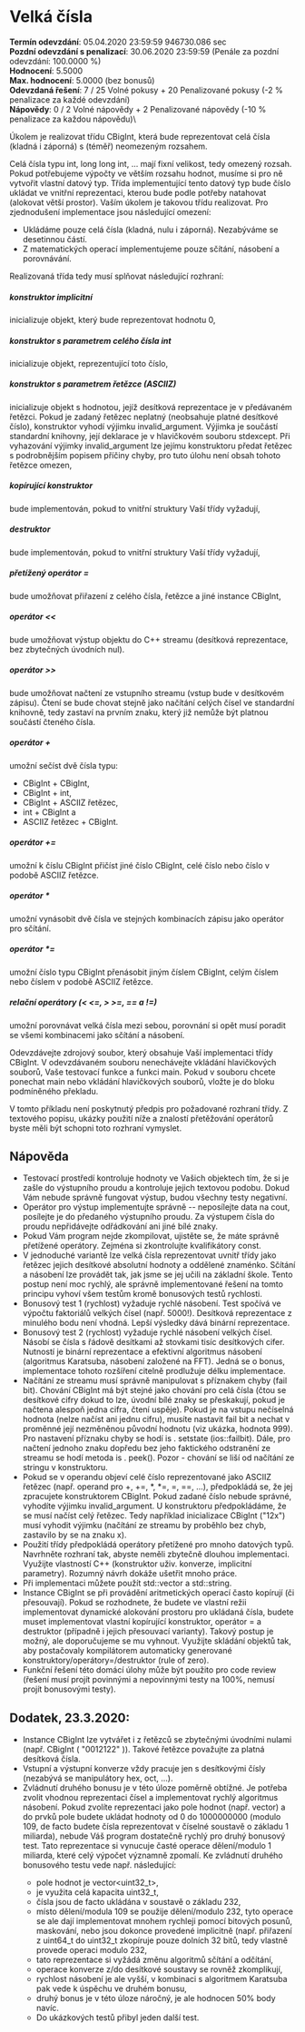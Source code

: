 # Velká čísla
**Termín odevzdání**:			05.04.2020 23:59:59	946730.086 sec\
**Pozdní odevzdání s penalizací**:	30.06.2020 23:59:59 (Penále za pozdní odevzdání: 100.0000 %)\
**Hodnocení**:				5.5000\
**Max. hodnocení**:			5.0000 (bez bonusů)\
**Odevzdaná řešení**:			7 / 25 Volné pokusy + 20 Penalizované pokusy (-2 % penalizace za každé odevzdání)\
**Nápovědy**:				0 / 2 Volné nápovědy + 2 Penalizované nápovědy (-10 % penalizace za každou nápovědu)\

Úkolem je realizovat třídu CBigInt, která bude reprezentovat celá čísla (kladná i záporná) s (téměř) neomezeným rozsahem.

Celá čísla typu int, long long int, ... mají fixní velikost, tedy omezený rozsah. Pokud potřebujeme výpočty ve větším rozsahu hodnot, musíme si pro ně vytvořit vlastní datový typ. Třída implementující tento datový typ bude číslo ukládat ve vnitřní reprezentaci, kterou bude podle potřeby natahovat (alokovat větší prostor). Vaším úkolem je takovou třídu realizovat. Pro zjednodušení implementace jsou následující omezení:

* Ukládáme pouze celá čísla (kladná, nulu i záporná). Nezabýváme se desetinnou částí.
* Z matematických operací implementujeme pouze sčítání, násobení a porovnávání.

Realizovaná třída tedy musí splňovat následující rozhraní:

##### konstruktor implicitní
inicializuje objekt, který bude reprezentovat hodnotu 0,

##### konstruktor s parametrem celého čísla int
inicializuje objekt, reprezentující toto číslo,

##### konstruktor s parametrem řetězce (ASCIIZ)
inicializuje objekt s hodnotou, jejíž desítková reprezentace je v předávaném řetězci. Pokud je zadaný řetězec neplatný (neobsahuje platné desítkové číslo), konstruktor vyhodí výjimku invalid_argument. Výjimka je součástí standardní knihovny, její deklarace je v hlavičkovém souboru stdexcept. Při vyhazování výjimky invalid_argument lze jejímu konstruktoru předat řetězec s podrobnějším popisem příčiny chyby, pro tuto úlohu není obsah tohoto řetězce omezen,

##### kopírující konstruktor
bude implementován, pokud to vnitřní struktury Vaší třídy vyžadují,

##### destruktor
bude implementován, pokud to vnitřní struktury Vaší třídy vyžadují,

##### přetížený operátor =
bude umožňovat přiřazení z celého čísla, řetězce a jiné instance CBigInt,

##### operátor <<
bude umožňovat výstup objektu do C++ streamu (desítková reprezentace, bez zbytečných úvodních nul).

##### operátor >>
bude umožňovat načtení ze vstupního streamu (vstup bude v desítkovém zápisu). Čtení se bude chovat stejně jako načítání celých čísel ve standardní knihovně, tedy zastaví na prvním znaku, který již nemůže být platnou součástí čteného čísla.

##### operátor +
umožní sečíst dvě čísla typu:
* CBigInt + CBigInt,
* CBigInt + int,
* CBigInt + ASCIIZ řetězec,
* int + CBigInt a
* ASCIIZ řetězec + CBigInt.

##### operátor +=
umožní k číslu CBigInt přičíst jiné číslo CBigInt, celé číslo nebo číslo v podobě ASCIIZ řetězce.

##### operátor *
umožní vynásobit dvě čísla ve stejných kombinacích zápisu jako operátor pro sčítání.

##### operátor *=
umožní číslo typu CBigInt přenásobit jiným číslem CBigInt, celým číslem nebo číslem v podobě ASCIIZ řetězce.

##### relační operátory (< <=, > >=, == a !=)
umožní porovnávat velká čísla mezi sebou, porovnání si opět musí poradit se všemi kombinacemi jako sčítání a násobení.

Odevzdávejte zdrojový soubor, který obsahuje Vaší implementaci třídy CBigInt. V odevzdávaném souboru nenechávejte vkládání hlavičkových souborů, Vaše testovací funkce a funkci main. Pokud v souboru chcete ponechat main nebo vkládání hlavičkových souborů, vložte je do bloku podmíněného překladu.

V tomto příkladu není poskytnutý předpis pro požadované rozhraní třídy. Z textového popisu, ukázky použití níže a znalostí přetěžování operátorů byste měli být schopni toto rozhraní vymyslet.

## Nápověda
* Testovací prostředí kontroluje hodnoty ve Vašich objektech tím, že si je zašle do výstupního proudu a kontroluje jejich textovou podobu. Dokud Vám nebude správně fungovat výstup, budou všechny testy negativní.
* Operátor pro výstup implementujte správně -- neposílejte data na cout, posílejte je do předaného výstupního proudu. Za výstupem čísla do proudu nepřidávejte odřádkování ani jiné bílé znaky.
* Pokud Vám program nejde zkompilovat, ujistěte se, že máte správně přetížené operátory. Zejména si zkontrolujte kvalifikátory const.
* V jednoduché variantě lze velká čísla reprezentovat uvnitř třídy jako řetězec jejich desítkové absolutní hodnoty a oddělené znaménko. Sčítání a násobení lze provádět tak, jak jsme se jej učili na základní škole. Tento postup není moc rychlý, ale správně implementované řešení na tomto principu vyhoví všem testům kromě bonusových testů rychlosti.
* Bonusový test 1 (rychlost) vyžaduje rychlé násobení. Test spočívá ve výpočtu faktoriálů velkých čísel (např. 5000!). Desítková reprezentace z minulého bodu není vhodná. Lepší výsledky dává binární reprezentace.
* Bonusový test 2 (rychlost) vyžaduje rychlé násobení velkých čísel. Násobí se čísla s řádově desítkami až stovkami tisíc desítkových cifer. Nutností je binární reprezentace a efektivní algoritmus násobení (algoritmus Karatsuba, násobení založené na FFT). Jedná se o bonus, implementace tohoto rozšíření citelně prodlužuje délku implementace.
* Načítání ze streamu musí správně manipulovat s příznakem chyby (fail bit). Chování CBigInt má být stejné jako chování pro celá čísla (čtou se desítkové cifry dokud to lze, úvodní bílé znaky se přeskakují, pokud je načtena alespoň jedna cifra, čtení uspěje). Pokud je na vstupu nečíselná hodnota (nelze načíst ani jednu cifru), musíte nastavit fail bit a nechat v proměnné její nezměněnou původní hodnotu (viz ukázka, hodnota 999). Pro nastavení příznaku chyby se hodí is . setstate (ios::failbit). Dále, pro načtení jednoho znaku dopředu bez jeho faktického odstranění ze streamu se hodí metoda is . peek(). Pozor - chování se liší od načítání ze stringu v konstruktoru.
* Pokud se v operandu objeví celé číslo reprezentované jako ASCIIZ řetězec (např. operand pro +, +=, *, *=, =, ==, ...), předpokládá se, že jej zpracujete konstruktorem CBigInt. Pokud zadané číslo nebude správné, vyhodíte výjimku invalid_argument. U konstruktoru předpokládáme, že se musí načíst celý řetězec. Tedy například inicializace CBigInt ("12x") musí vyhodit výjimku (načítání ze streamu by proběhlo bez chyb, zastavilo by se na znaku x).
* Použití třídy předpokládá operátory přetížené pro mnoho datových typů. Navrhněte rozhraní tak, abyste neměli zbytečně dlouhou implementaci. Využijte vlastností C++ (konstruktor uživ. konverze, implicitní parametry). Rozumný návrh dokáže ušetřit mnoho práce.
* Při implementaci můžete použít std::vector a std::string.
* Instance CBigInt se při provádění aritmetických operací často kopírují (či přesouvají). Pokud se rozhodnete, že budete ve vlastní režii implementovat dynamické alokování prostoru pro ukládaná čísla, budete muset implementovat vlastní kopírující konstruktor, operátor = a destruktor (případně i jejich přesouvací varianty). Takový postup je možný, ale doporučujeme se mu vyhnout. Využijte skládání objektů tak, aby postačovaly kompilátorem automaticky generované konstruktory/operátory=/destruktor (rule of zero).
* Funkční řešení této domácí úlohy může být použito pro code review (řešení musí projít povinnými a nepovinnými testy na 100%, nemusí projít bonusovými testy).
## Dodatek, 23.3.2020:
* Instance CBigInt lze vytvářet i z řetězců se zbytečnými úvodními nulami (např. CBigInt ( "0012122" )). Takové řetězce považujte za platná desítková čísla.
* Vstupní a výstupní konverze vždy pracuje jen s desítkovými čísly (nezabývá se manipulátory hex, oct, ...).
* Zvládnutí druhého bonusu je v této úloze poměrně obtížné. Je potřeba zvolit vhodnou reprezentaci čísel a implementovat rychlý algoritmus násobení. Pokud zvolíte reprezentaci jako pole hodnot (např. vector<int>) a do prvků pole budete ukládat hodnoty od 0 do 1000000000 (modulo 109, de facto budete čísla reprezentovat v číselné soustavě o základu 1 miliarda), nebude Váš program dostatečně rychlý pro druhý bonusový test. Tato reprezentace si vynucuje časté operace dělení/modulo 1 miliarda, které celý výpočet významně zpomalí. Ke zvládnutí druhého bonusového testu vede např. následující:
	* pole hodnot je vector<uint32_t>,
	* je využita celá kapacita uint32_t,
	* čísla jsou de facto ukládána v soustavě o základu 232,
	* místo dělení/modula 109 se použije dělení/modulo 232, tyto operace se ale dají implementovat mnohem rychleji pomocí bitových posunů, maskování, nebo jsou dokonce provedené implicitně (např. přiřazení z uint64_t do uint32_t zkopíruje pouze dolních 32 bitů, tedy vlastně provede operaci modulo 232,
	* tato reprezentace si vyžádá změnu algoritmů sčítání a odčítání,
	* operace konverze z/do desítkové soustavy se rovněž zkomplikují,
	* rychlost násobení je ale vyšší, v kombinaci s algoritmem Karatsuba pak vede k úspěchu ve druhém bonusu,
	* druhý bonus je v této úloze náročný, je ale hodnocen 50% body navíc.
	* Do ukázkových testů přibyl jeden další test.

